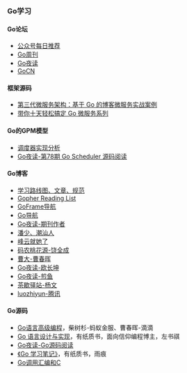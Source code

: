 ### Go学习

#### Go论坛
* [公众号每日推荐](https://studygolang.com/go/godaily)
* [Go周刊](https://studygolang.com/go/weekly)
* [Go夜读](https://talkgo.org/latest)
* [GoCN](https://gocn.vip/topics)

#### 框架源码
* [第三代微服务架构：基于 Go 的博客微服务实战案例](https://learnku.com/articles/64204)
* [带你十天轻松搞定 Go 微服务系列](https://learnku.com/articles/64566)

#### Go的GPM模型
* [调度器实现分析](https://learn.gocn.vip/column/18/doc/67)
* [Go夜读-第78期 Go Scheduler 源码阅读](https://talkgo.org/t/topic/97)

#### Go博客
* [学习路线图、文章、规范](https://github.com/yongxinz/gopher)
* [Gopher Reading List](https://github.com/qichengzx/gopher-reading-list-zh_CN)
* [GoFrame导航](https://goframe.org/pages/viewpage.action?pageId=3672756)
* [Go导航](https://www.topgoer.cn/navigation)
* [Go夜读-期刊作者](https://github.com/talkgo/night/)
* [潘少、潮汕人](https://strikefreedom.top/reading-list)
* [峰云就她了](http://xiaorui.cc/)
* [码农桃花源-饶全成](https://www.qcrao.com/)
* [曹大-曹春晖](https://xargin.com/readings/)
* [Go夜读-欧长坤](https://blog.changkun.de/)
* [Go夜读-煎鱼](https://eddycjy.com/posts/)
* [茶歇驿站-杨文](https://maiyang.me/)
* [luozhiyun-腾讯](https://www.luozhiyun.com/)

#### Go源码
* [Go语言高级编程](https://book.douban.com/subject/34442131/)，柴树杉-蚂蚁金服、曹春晖-滴滴
* [Go 语言设计与实现](https://draveness.me/golang/)，有纸质书，面向信仰编程博主，左书祺
* [Go夜读-Go源码阅读](https://bytemode.github.io/reading/)
* [《Go 学习笔记》](https://github.com/qyuhen/book)，有纸质书，雨痕
* [Go调用汇编和C](https://docs.kilvn.com/go-internals/03.1.html)